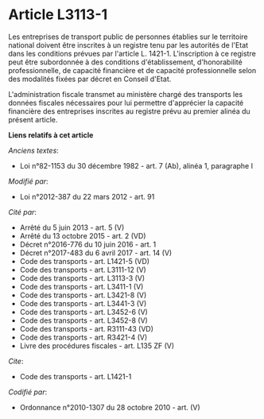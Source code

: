 # Article L3113-1

Les entreprises de transport public de personnes établies sur le territoire national doivent être inscrites à un registre
tenu par les autorités de l'Etat dans les conditions prévues par l'article L. 1421-1. L'inscription à ce registre peut être
subordonnée à des conditions d'établissement, d'honorabilité professionnelle, de capacité financière et de capacité
professionnelle selon des modalités fixées par décret en Conseil d'Etat.

L'administration  fiscale transmet au ministère chargé des transports les données  fiscales nécessaires pour lui permettre
d'apprécier la capacité  financière des entreprises inscrites au registre prévu au premier alinéa  du présent article.

**Liens relatifs à cet article**

_Anciens textes_:

  - Loi n°82-1153 du 30 décembre 1982 - art. 7 (Ab), alinéa 1, paragraphe I

_Modifié par_:

  - Loi n°2012-387 du 22 mars 2012 - art. 91

_Cité par_:

  - Arrêté du 5 juin 2013 - art. 5 (V)
  - Arrêté du 13 octobre 2015 - art. 2 (VD)
  - Décret n°2016-776 du 10 juin 2016 - art. 1
  - Décret n°2017-483 du 6 avril 2017 - art. 14 (V)
  - Code des transports - art. L1421-5 (VD)
  - Code des transports - art. L3111-12 (V)
  - Code des transports - art. L3113-3 (V)
  - Code des transports - art. L3411-1 (V)
  - Code des transports - art. L3421-8 (V)
  - Code des transports - art. L3441-3 (V)
  - Code des transports - art. L3452-6 (V)
  - Code des transports - art. L3452-8 (V)
  - Code des transports - art. R3111-43 (VD)
  - Code des transports - art. R3421-4 (V)
  - Livre des procédures fiscales - art. L135 ZF (V)

_Cite_:

  - Code des transports - art. L1421-1

_Codifié par_:

  - Ordonnance n°2010-1307 du 28 octobre 2010 - art. (V)
